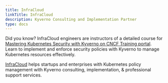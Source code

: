 ```yaml
---
title: InfraCloud
linkTitle: InfraCloud
description: Kyverno Consulting and Implementation Partner
type: docs
---
```


Did you know? InfraCloud engineers are instructors of a detailed course for [Mastering Kubernetes Security with Kyverno on CNCF Training portal](https://training.linuxfoundation.org/training/mastering-kubernetes-security-with-kyverno-lfs255/). Learn to implement and enforce security policies with Kyverno to manage Kubernetes resources effectively.

[InfraCloud](https://www.infracloud.io/) helps startups and enterprises with Kubernetes policy management with Kyverno consulting, implementation, & professional support services.
